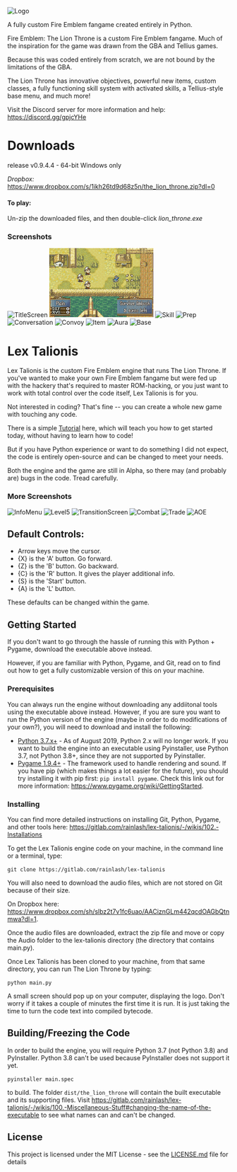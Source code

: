![Logo](/Utilities/Screenshots/Logo_new.png)

A fully custom Fire Emblem fangame created entirely in Python.

Fire Emblem: The Lion Throne is a custom Fire Emblem fangame. Much of the inspiration for the game was drawn from the GBA and Tellius games. 

Because this was coded entirely from scratch, we are not bound by the limitations of the GBA. 

The Lion Throne has innovative objectives, powerful new items, custom classes, a fully functioning skill system with activated skills, a Tellius-style base menu, and much more!

Visit the Discord server for more information and help: https://discord.gg/gpjcYHe

# Downloads
release v0.9.4.4 - 64-bit Windows only

*Dropbox:* https://www.dropbox.com/s/1ikh26td9d68z5n/the_lion_throne.zip?dl=0

#### To play:
Un-zip the downloaded files, and then double-click *lion_throne.exe*

### Screenshots
![TitleScreen](/Utilities/Screenshots/TitleScreen3.png) 
![Range](/Utilities/Screenshots/AOE2.gif)
![Skill](/Utilities/Screenshots/OphieSkill.gif)
![Prep](/Utilities/Screenshots/TheoSearch.gif)
![Conversation](/Utilities/Screenshots/Conversation1.png) 
![Convoy](/Utilities/Screenshots/Convoy1.png)
![Item](/Utilities/Screenshots/Item1.png) 
![Aura](/Utilities/Screenshots/Aura2.png)
![Base](/Utilities/Screenshots/Base2.png)

# Lex Talionis

Lex Talionis is the custom Fire Emblem engine that runs The Lion Throne. If you've wanted to make your own Fire Emblem fangame but were fed up with the hackery that's required to master ROM-hacking, or you just want to work with total control over the code itself, Lex Talionis is for you. 

Not interested in coding? That's fine -- you can create a whole new game with touching any code. 

There is a simple [Tutorial](https://gitlab.com/rainlash/lex-talionis/wikis/home) here, which will teach you how to get started today, without having to learn how to code! 

But if you have Python experience or want to do something I did not expect, the code is entirely open-source and can be changed to meet your needs.

Both the engine and the game are still in Alpha, so there may (and probably are) bugs in the code. Tread carefully.

### More Screenshots
![InfoMenu](/Utilities/Screenshots/InfoMenu2.png)
![Level5](/Utilities/Screenshots/Level5_2.png)
![TransitionScreen](/Utilities/Screenshots/TransitionScreen2.png)
![Combat](/Utilities/Screenshots/Combat1.png)
![Trade](/Utilities/Screenshots/Trade1.png)
![AOE](/Utilities/Screenshots/Range1.png)

## Default Controls:

 - Arrow keys move the cursor.  
 - {X} is the 'A' button. Go forward.  
 - {Z} is the 'B' button. Go backward.  
 - {C} is the 'R' button. It gives the player additional info.  
 - {S} is the 'Start' button.  
 - {A} is the 'L' button.  

These defaults can be changed within the game.

## Getting Started

If you don't want to go through the hassle of running this with Python + Pygame, download the executable above instead.

However, if you are familiar with Python, Pygame, and Git, read on to find out how to get a fully customizable version of this on your machine.

### Prerequisites

You can always run the engine without downloading any addiitonal tools using the executable above instead. However, if you are sure you want to run the Python version of the engine (maybe in order to do modifications of your own?), you will need to download and install the following:

* [Python 3.7.x+](https://www.python.org/downloads/release/python-378/) - As of August 2019, Python 2.x will no longer work. If you want to build the engine into an executable using Pyinstaller, use Python 3.7, not Python 3.8+, since they are not supported by Pyinstaller.
* [Pygame 1.9.4+](http://www.pygame.org/download.shtml) - The framework used to handle rendering and sound. If you have pip (which makes things a lot easier for the future), you should try installing it with pip first: `pip install pygame`. Check this link out for more information: https://www.pygame.org/wiki/GettingStarted.

### Installing

You can find more detailed instructions on installing Git, Python, Pygame, and other tools here: https://gitlab.com/rainlash/lex-talionis/-/wikis/102.-Installations

To get the Lex Talionis engine code on your machine, in the command line or a terminal, type:

```
git clone https://gitlab.com/rainlash/lex-talionis
```

You will also need to download the audio files, which are not stored on Git because of their size. 

On Dropbox here: https://www.dropbox.com/sh/slbz2t7v1fc6uao/AACiznGLm442qcdOAGbQtnmwa?dl=1.

Once the audio files are downloaded, extract the zip file and move or copy the Audio folder to the lex-talionis directory (the directory that contains main.py).

Once Lex Talionis has been cloned to your machine, from that same directory, you can run The Lion Throne by typing:

```
python main.py
```

A small screen should pop up on your computer, displaying the logo. Don't worry if it takes a couple of minutes the first time it is run. It is just taking the time to turn the code text into compiled bytecode.

## Building/Freezing the Code

In order to build the engine, you will require Python 3.7 (not Python 3.8) and PyInstaller. Python 3.8 can't be used because PyInstaller does not support it yet.

```
pyinstaller main.spec
```

to build. The folder `dist/the_lion_throne` will contain the built executable and its supporting files. Visit https://gitlab.com/rainlash/lex-talionis/-/wikis/100.-Miscellaneous-Stuff#changing-the-name-of-the-executable to see what names can and can't be changed.

## License

This project is licensed under the MIT License - see the [LICENSE.md](LICENSE.md) file for details
